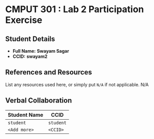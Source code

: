 # CMPUT 301 : Lab 2 Participation Exercise

## Student Details

- **Full Name:** **Swayam Sagar**
- **CCID:** **swayam2**

## References and Resources

List any resources used here, or simply put `N/A` if not applicable.
N/A

## Verbal Collaboration

| Student Name | CCID      |
| ------------ | --------- |
| `student`    | `student` |
| `<Add more>` | `<CCID>`  |
